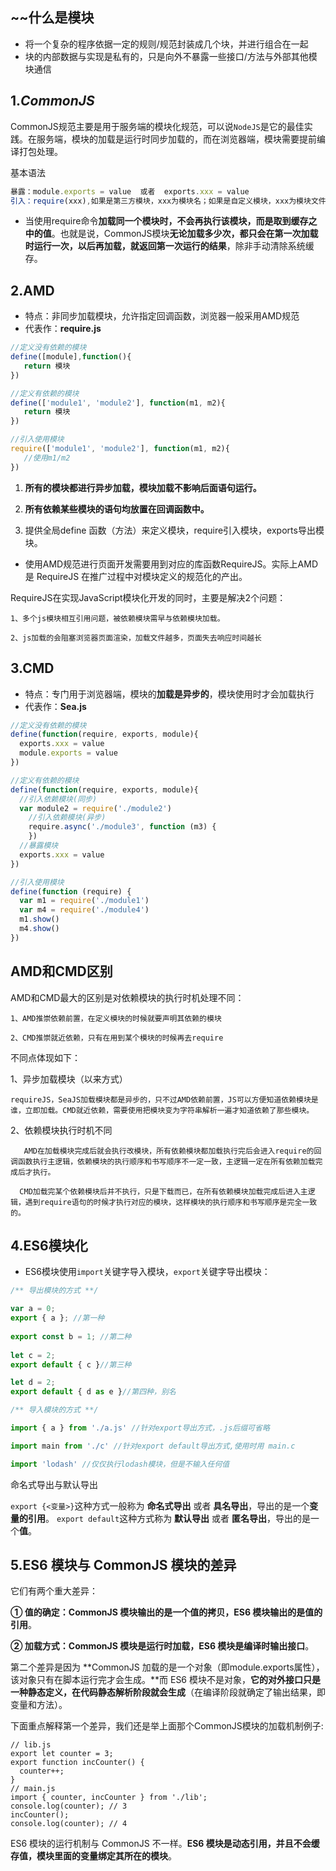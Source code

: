 ## ~~什么是模块

- 将一个复杂的程序依据一定的规则/规范封装成几个块，并进行组合在一起
- 块的内部数据与实现是私有的，只是向外不暴露一些接口/方法与外部其他模块通信

## 1.*CommonJS*

CommonJS规范主要是用于服务端的模块化规范，可以说`NodeJS`是它的最佳实践。在服务端，模块的加载是运行时同步加载的，而在浏览器端，模块需要提前编译打包处理。

基本语法

```js
暴露：module.exports = value  或者  exports.xxx = value
引入：require(xxx),如果是第三方模块，xxx为模块名；如果是自定义模块，xxx为模块文件路径
```

* 当使用require命令**加载同一个模块时，不会再执行该模块，而是取到缓存之中的值**。也就是说，CommonJS模块**无论加载多少次，都只会在第一次加载时运行一次，以后再加载，就返回第一次运行的结果**，除非手动清除系统缓存。

## 2.AMD

- 特点：非同步加载模块，允许指定回调函数，浏览器一般采用AMD规范
- 代表作：**require.js**

```js
//定义没有依赖的模块
define([module],function(){
   return 模块
})

//定义有依赖的模块
define(['module1', 'module2'], function(m1, m2){
   return 模块
})

//引入使用模块
require(['module1', 'module2'], function(m1, m2){
   //使用m1/m2
})
```

1. **所有的模块都进行异步加载，模块加载不影响后面语句运行。**

2. **所有依赖某些模块的语句均放置在回调函数中。**

3. 提供全局define 函数（方法）来定义模块，require引入模块，exports导出模块。

* 使用AMD规范进行页面开发需要用到对应的库函数RequireJS。实际上AMD 是 RequireJS 在推广过程中对模块定义的规范化的产出。

RequireJS在实现JavaScript模块化开发的同时，主要是解决2个问题：

    1、多个js模块相互引用问题，被依赖模块需早与依赖模块加载。
    
    2、js加载的会阻塞浏览器页面渲染，加载文件越多，页面失去响应时间越长 
## 3.CMD

- 特点：专门用于浏览器端，模块的**加载是异步的**，模块使用时才会加载执行
- 代表作：**Sea.js**

```js
//定义没有依赖的模块
define(function(require, exports, module){
  exports.xxx = value
  module.exports = value
})

//定义有依赖的模块
define(function(require, exports, module){
  //引入依赖模块(同步)
  var module2 = require('./module2')
    //引入依赖模块(异步)
    require.async('./module3', function (m3) {
    })
  //暴露模块
  exports.xxx = value
})

//引入使用模块
define(function (require) {
  var m1 = require('./module1')
  var m4 = require('./module4')
  m1.show()
  m4.show()
})
```

##  AMD和CMD区别

AMD和CMD最大的区别是对依赖模块的执行时机处理不同：

    1、AMD推崇依赖前置，在定义模块的时候就要声明其依赖的模块
    
    2、CMD推崇就近依赖，只有在用到某个模块的时候再去require

不同点体现如下：

1、异步加载模块（以来方式）

    requireJS，SeaJS加载模块都是异步的，只不过AMD依赖前置，JS可以方便知道依赖模块是谁，立即加载。CMD就近依赖，需要使用把模块变为字符串解析一遍才知道依赖了那些模块。

2、依赖模块执行时机不同

       AMD在加载模块完成后就会执行改模块，所有依赖模块都加载执行完后会进入require的回调函数执行主逻辑，依赖模块的执行顺序和书写顺序不一定一致，主逻辑一定在所有依赖加载完成后才执行。
    
      CMD加载完某个依赖模块后并不执行，只是下载而已，在所有依赖模块加载完成后进入主逻辑，遇到require语句的时候才执行对应的模块，这样模块的执行顺序和书写顺序是完全一致的。
## 4.ES6模块化

- ES6模块使用`import`关键字导入模块，`export`关键字导出模块：

```js
/** 导出模块的方式 **/

var a = 0;
export { a }; //第一种
   
export const b = 1; //第二种 
  
let c = 2;
export default { c }//第三种 

let d = 2;
export default { d as e }//第四种，别名

/** 导入模块的方式 **/

import { a } from './a.js' //针对export导出方式，.js后缀可省略

import main from './c' //针对export default导出方式,使用时用 main.c

import 'lodash' //仅仅执行lodash模块，但是不输入任何值
```

命名式导出与默认导出

`export {<变量>}`这种方式一般称为 **命名式导出** 或者 **具名导出**，导出的是一个**变量的引用**。
`export default`这种方式称为 **默认导出** 或者 **匿名导出**，导出的是一个**值**。

## 5.ES6 模块与 CommonJS 模块的差异

它们有两个重大差异：

**① 值的确定：CommonJS 模块输出的是一个值的拷贝，ES6 模块输出的是值的引用**。

**② 加载方式：CommonJS 模块是运行时加载，ES6 模块是编译时输出接口**。

第二个差异是因为 **CommonJS 加载的是一个对象（即module.exports属性），该对象只有在脚本运行完才会生成。**而 ES6 模块不是对象，**它的对外接口只是一种静态定义，在代码静态解析阶段就会生成**（在编译阶段就确定了输出结果，即变量和方法）。

下面重点解释第一个差异，我们还是举上面那个CommonJS模块的加载机制例子:

```
// lib.js
export let counter = 3;
export function incCounter() {
  counter++;
}
// main.js
import { counter, incCounter } from './lib';
console.log(counter); // 3
incCounter();
console.log(counter); // 4
```

ES6 模块的运行机制与 CommonJS 不一样。**ES6 模块是动态引用，并且不会缓存值，模块里面的变量绑定其所在的模块**。
